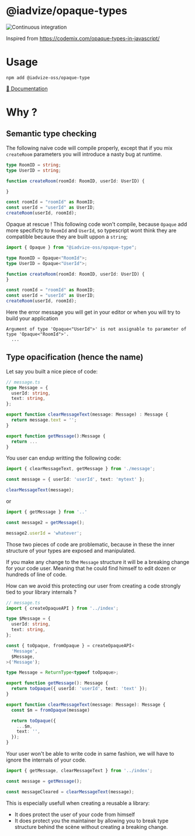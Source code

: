 @iadvize/opaque-types
====================
![Continuous integration](https://github.com/iadvize/opaque-type-library/workflows/Continuous%20integration/badge.svg)


Inspired from https://codemix.com/opaque-types-in-javascript/

# Usage

```
npm add @iadvize-oss/opaque-type
```

[📖 Documentation](https://iadvize.github.io/opaque-type-library/)

# Why ? 

## Semantic type checking

The following naive code will compile properly, except that if you mix
`createRoom` parameters you will introduce a nasty bug at runtime.

```typescript
type RoomID = string;
type UserID = string;

function createRoom(roomId: RoomID, userId: UserID) {

}

const roomId = "roomId" as RoomID;
const userId = "userId" as UserID;
createRoom(userId, roomId);
```

Opaque at rescue !
This following code won't compile, because `Opaque` add more specificty to
`RoomId` and `UserId`, so typescript wont think they are compatible because they
are built uppon a `string`;

```typescript
import { Opaque } from "@iadvize-oss/opaque-type";

type RoomID = Opaque<"RoomId">;
type UserID = Opaque<"UserId">;

function createRoom(roomId: RoomID, userId: UserID) {
}

const roomId = "roomId" as RoomID;
const userId = "userId" as UserID;
createRoom(userId, roomId);
```

Here the error message you will get in your editor or when you will try to build
your application
```
Argument of type 'Opaque<"UserId">' is not assignable to parameter of type 'Opaque<"RoomId">'.
  ...
```


## Type opacification (hence the name)

Let say you built a nice piece of code:

```typescript
// message.ts
type Message = {
  userId: string,
  text: string,
};

export function clearMessageText(message: Message) : Message {
  return message.text = '';
}

export function getMessage():Message {
  return ...
}
```

You user can endup writting the following code:

```typescript
import { clearMessageText, getMessage } from './message';

const message = { userId: 'userId', text: 'mytext' };

clearMessageText(message); 

```

or

```typescript
import { getMessage } from '..'

const message2 = getMessage();

message2.userId = 'whatever';
```

Those two pieces of code are problematic, because in these the inner structure
of your types are exposed and manipulated.

If you make any change to the `Message` structure it will be a breaking change
for your code user. Meaning that he could find himself to edit dozen or hundreds
of line of code.

How can we avoid this protecting our user from creating a code strongly tied to
your library internals ?

```typescript
// message.ts
import { createOpaqueAPI } from '../index';

type $Message = {
  userId: string,
  text: string,
};

const { toOpaque, fromOpaque } = createOpaqueAPI<
  'Message',
  $Message,
>('Message');

type Message = ReturnType<typeof toOpaque>;

export function getMessage(): Message {
  return toOpaque({ userId: 'userId', text: 'text' });
}

export function clearMessageText(message: Message): Message {
  const $m = fromOpaque(message)

  return toOpaque({
    ...$m,
    text: '',
  });
}
```

Your user won't be able to write code in same fashion, we will have to ignore
the internals of your code.

```typescript
import { getMessage, clearMessageText } from '../index';

const message = getMessage();

const messageCleared = clearMessageText(message); 
```

This is especially usefull when creating a reusable a library:

- It does protect the user of your code from himself
- It does protect you the maintainer by allowing you to break type structure
  behind the scène without creating a breaking change.
